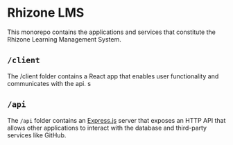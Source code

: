 # Rhizone LMS

This monorepo contains the applications and services that constitute the Rhizone
Learning Management System.


## `/client`

The /client folder contains a React app that enables user functionality and communicates with the api. s

## `/api`

The `/api` folder contains an [Express.js](https://expressjs.com/) server that
exposes an HTTP API that allows other applications to interact with the
database and third-party services like GitHub.

